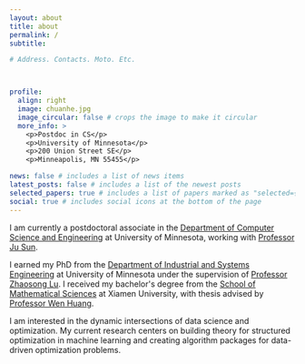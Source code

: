 ```yaml
---
layout: about
title: about
permalink: /
subtitle:

# Address. Contacts. Moto. Etc.



profile:
  align: right
  image: chuanhe.jpg
  image_circular: false # crops the image to make it circular
  more_info: >
    <p>Postdoc in CS</p>
    <p>University of Minnesota</p>
    <p>200 Union Street SE</p>
    <p>Minneapolis, MN 55455</p>

news: false # includes a list of news items
latest_posts: false # includes a list of the newest posts
selected_papers: true # includes a list of papers marked as "selected={true}"
social: true # includes social icons at the bottom of the page
---
```



I am currently a postdoctoral associate in the <a href='https://cse.umn.edu/cs'>Department of Computer Science and Engineering</a> at University of Minnesota, working with <a href='https://sunju.org/'>Professor Ju Sun</a>. 

I earned my PhD from the <a href="https://cse.umn.edu/isye">Department of Industrial and Systems Engineering</a> at University of Minnesota under the supervision of <a target="_blank" href="https://zhaosong-lu.github.io/index.html">Professor Zhaosong Lu</a>. I received my bachelor's degree from the <a target="_blank" href="https://math.xmu.edu.cn/en/">School of Mathematical Sciences</a> at Xiamen University, with thesis advised by <a target="_blank" href="https://www.math.fsu.edu/~whuang2/">Professor Wen Huang</a>. 

I am interested in the dynamic intersections of data science and optimization. My current research centers on building theory for structured optimization in machine learning and creating algorithm packages for data-driven optimization problems.


